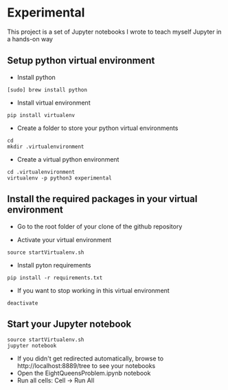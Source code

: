 # Experimental

This project is a set of Jupyter notebooks I wrote to teach myself Jupyter in a hands-on way

## Setup python virtual environment

* Install python

```[sudo] brew install python```

* Install virtual environment

```pip install virtualenv```

* Create a folder to store your python virtual environments

```
cd
mkdir .virtualenvironment
```

* Create a virtual python environment

```
cd .virtualenvironment
virtualenv -p python3 experimental
```

## Install the required packages in your virtual environment

* Go to the root folder of your clone of the github repository

* Activate your virtual environment

```
source startVirtualenv.sh
```

* Install pyton requirements

```
pip install -r requirements.txt
```

* If you want to stop working in this virtual environment

```
deactivate
```

## Start your Jupyter notebook

```
source startVirtualenv.sh
jupyter notebook
```

* If you didn't get redirected automatically, browse to http://localhost:8889/tree to see your notebooks
* Open the EightQueensProblem.ipynb notebook
* Run all cells: Cell -> Run All
